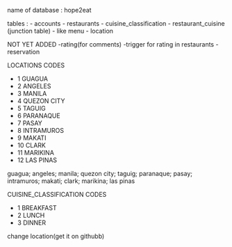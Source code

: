 name of database : hope2eat

tables : 
    -  accounts
    - restaurants
    - cuisine_classification
    - restaurant_cuisine (junction table) - like menu
    - location

NOT YET ADDED
    -rating(for comments)
    -trigger for rating in restaurants
    -reservation

LOCATIONS CODES
- 1 GUAGUA
- 2 ANGELES
- 3 MANILA
- 4 QUEZON CITY
- 5 TAGUIG
- 6 PARANAQUE
- 7 PASAY
- 8 INTRAMUROS
- 9 MAKATI
- 10 CLARK
- 11 MARIKINA
- 12 LAS PINAS

guagua; angeles; manila; quezon city; taguig; paranaque; pasay; intramuros; makati; clark; marikina; las pinas

CUISINE_CLASSIFICATION CODES
- 1 BREAKFAST
- 2 LUNCH
- 3 DINNER



change location(get it on githubb)